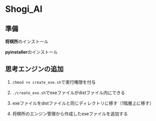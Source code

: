 # Shogi_AI

## 準備
**将棋所**のインストール

**pyinstaller**のインストール



## 思考エンジンの追加
1. `chmod +x create_exe.sh`で実行権限を付与

2. `./create_exe.sh`でexeファイルがdistファイル内にできる

3. exeファイルをdistファイルと同じディレクトリに移す（1階層上に移す）

4. 将棋所のエンジン管理から作成したexeファイルを追加する